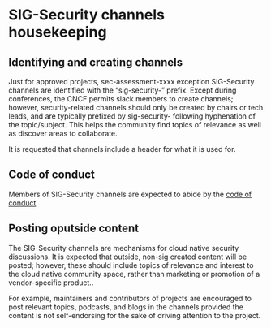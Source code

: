 # SIG-Security channels housekeeping

## Identifying and creating channels
Just for approved projects, sec-assessment-xxxx exception SIG-Security channels
are identified with the “sig-security-” prefix.  Except during conferences, the
CNCF permits slack members to create channels; however, security-related
channels should only be created by chairs or tech leads, and are typically
prefixed by sig-security- following hyphenation of the topic/subject.  This
helps the community find topics of relevance as well as discover areas to
collaborate.

It is requested that channels include a header for what it is used for.

## Code of conduct


Members of SIG-Security channels are expected to abide by the [code of conduct](https://github.com/cncf/sig-security/blob/master/CODE-OF-CONDUCT.md).

## Posting oputside content

The SIG-Security channels are mechanisms for cloud native security discussions.
It is expected that outside, non-sig created content will be posted; however,
these should include topics of relevance and interest to the cloud native
community space, rather than marketing or promotion of a vendor-specific
product..   

For example, maintainers and contributors of projects are encouraged to post
relevant topics, podcasts, and blogs in the channels provided the content is not
self-endorsing for the sake of driving attention to the project.
